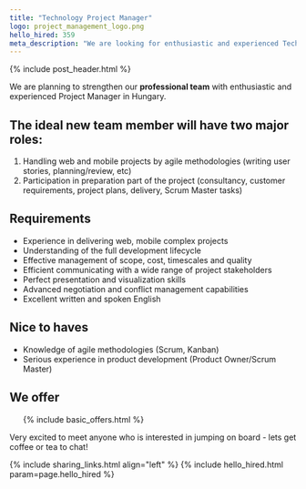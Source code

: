 ```yaml
---
title: "Technology Project Manager"
logo: project_management_logo.png
hello_hired: 359
meta_description: "We are looking for enthusiastic and experienced Technology Project Manager in Hungary."
---
```


{% include post_header.html %}

<div class="text-left">
  <p>We are planning to strengthen our <b>professional team</b> with enthusiastic and experienced Project Manager in Hungary.</p>

  <h2>The ideal new team member will have two major roles:</h2>
  <ol>
    <li>Handling web and mobile projects by agile methodologies (writing user stories, planning/review, etc)</li>
    <li>Participation in preparation part of the project (consultancy, customer requirements, project plans, delivery, Scrum Master tasks)</li>
  </ol>

  <h2>Requirements</h2>
  <ul>
    <li>Experience in delivering web, mobile complex projects</li>
    <li>Understanding of the full development lifecycle</li>
    <li>Effective management of scope, cost, timescales and quality</li>
    <li>Efficient communicating with a wide range of project stakeholders</li>
    <li>Perfect presentation and visualization skills</li>
    <li>Advanced negotiation and conflict management capabilities</li>
    <li>Excellent written and spoken English</li>
  </ul>

  <h2>Nice to haves</h2>
  <ul>
    <li>Knowledge of agile methodologies (Scrum, Kanban)</li>
    <li>Serious experience in product development (Product Owner/Scrum Master)</li>
  </ul>

  <h2>We offer</h2>
  <ul>
    {% include basic_offers.html %}
  </ul>

  <p>Very excited to meet anyone who is interested in jumping on board - lets get coffee or tea to chat!</p>
</div>

{% include sharing_links.html align="left" %}
{% include hello_hired.html param=page.hello_hired %}
